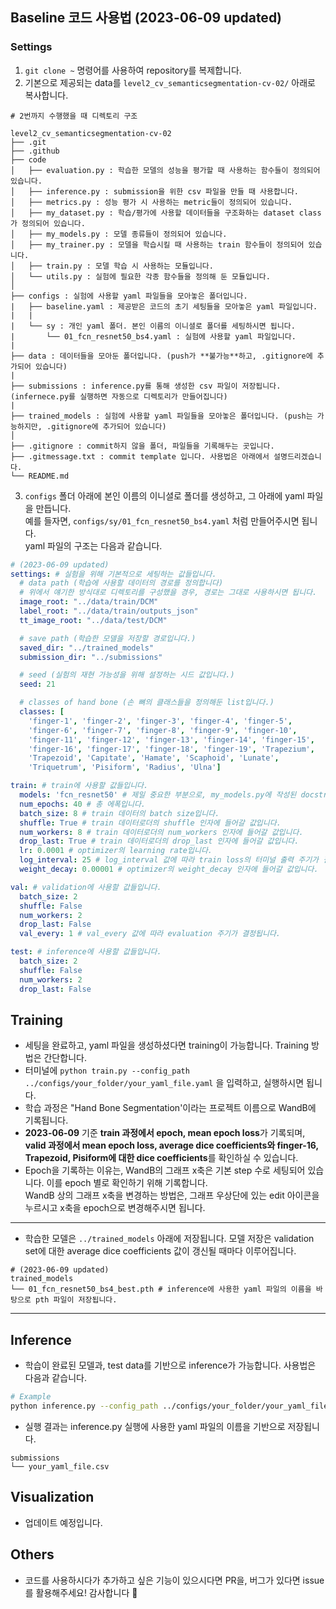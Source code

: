 ## Baseline 코드 사용법 (2023-06-09 updated)
### Settings
1. `git clone ~` 명령어를 사용하여 repository를 복제합니다.
2. 기본으로 제공되는 data를 `level2_cv_semanticsegmentation-cv-02/` 아래로 복사합니다.
```
# 2번까지 수행했을 때 디렉토리 구조

level2_cv_semanticsegmentation-cv-02
├── .git
├── .github
├── code
│   ├── evaluation.py : 학습한 모델의 성능을 평가할 때 사용하는 함수들이 정의되어 있습니다.
│   ├── inference.py : submission을 위한 csv 파일을 만들 때 사용합니다.
│   ├── metrics.py : 성능 평가 시 사용하는 metric들이 정의되어 있습니다.
│   ├── my_dataset.py : 학습/평가에 사용할 데이터들을 구조화하는 dataset class가 정의되어 있습니다.
│   ├── my_models.py : 모델 종류들이 정의되어 있습니다.
│   ├── my_trainer.py : 모델을 학습시킬 때 사용하는 train 함수들이 정의되어 있습니다.
│   ├── train.py : 모델 학습 시 사용하는 모듈입니다.
│   └── utils.py : 실험에 필요한 각종 함수들을 정의해 둔 모듈입니다.
│
├── configs : 실험에 사용할 yaml 파일들을 모아놓은 폴더입니다.
|   ├── baseline.yaml : 제공받은 코드의 초기 세팅들을 모아놓은 yaml 파일입니다.
|   |
|   └── sy : 개인 yaml 폴더. 본인 이름의 이니셜로 폴더를 세팅하시면 됩니다.
|       └── 01_fcn_resnet50_bs4.yaml : 실험에 사용할 yaml 파일입니다.
|
├── data : 데이터들을 모아둔 폴더입니다. (push가 **불가능**하고, .gitignore에 추가되어 있습니다)
|
├── submissions : inference.py를 통해 생성한 csv 파일이 저장됩니다. (infernece.py를 실행하면 자동으로 디렉토리가 만들어집니다)
|
├── trained_models : 실험에 사용할 yaml 파일들을 모아놓은 폴더입니다. (push는 가능하지만, .gitignore에 추가되어 있습니다)
│
├── .gitignore : commit하지 않을 폴더, 파일들을 기록해두는 곳입니다.
├── .gitmessage.txt : commit template 입니다. 사용법은 아래에서 설명드리겠습니다.
└── README.md
```
3. `configs` 폴더 아래에 본인 이름의 이니셜로 폴더를 생성하고, 그 아래에 yaml 파일을 만듭니다.<br>
예를 들자면, `configs/sy/01_fcn_resnet50_bs4.yaml` 처럼 만들어주시면 됩니다.<br>
yaml 파일의 구조는 다음과 같습니다.
```yaml
# (2023-06-09 updated)
settings: # 실험을 위해 기본적으로 세팅하는 값들입니다.
  # data path (학습에 사용할 데이터의 경로를 정의합니다)
  # 위에서 얘기한 방식대로 디렉토리를 구성했을 경우, 경로는 그대로 사용하시면 됩니다.
  image_root: "../data/train/DCM"
  label_root: "../data/train/outputs_json"
  tt_image_root: "../data/test/DCM"

  # save path (학습한 모델을 저장할 경로입니다.)
  saved_dir: "../trained_models"
  submission_dir: "../submissions"

  # seed (실험의 재현 가능성을 위해 설정하는 시드 값입니다.)
  seed: 21

  # classes of hand bone (손 뼈의 클래스들을 정의해둔 list입니다.)
  classes: [
    'finger-1', 'finger-2', 'finger-3', 'finger-4', 'finger-5',
    'finger-6', 'finger-7', 'finger-8', 'finger-9', 'finger-10',
    'finger-11', 'finger-12', 'finger-13', 'finger-14', 'finger-15',
    'finger-16', 'finger-17', 'finger-18', 'finger-19', 'Trapezium',
    'Trapezoid', 'Capitate', 'Hamate', 'Scaphoid', 'Lunate',
    'Triquetrum', 'Pisiform', 'Radius', 'Ulna']

train: # train에 사용할 값들입니다.
  models: 'fcn_resnet50' # 제일 중요한 부분으로, my_models.py에 작성된 docstring을 꼭 읽어주세요.
  num_epochs: 40 # 총 에폭입니다.
  batch_size: 8 # train 데이터의 batch size입니다.
  shuffle: True # train 데이터로더의 shuffle 인자에 들어갈 값입니다.
  num_workers: 8 # train 데이터로더의 num_workers 인자에 들어갈 값입니다.
  drop_last: True # train 데이터로더의 drop_last 인자에 들어갈 값입니다.
  lr: 0.0001 # optimizer의 learning rate입니다.
  log_interval: 25 # log_interval 값에 따라 train loss의 터미널 출력 주기가 결정됩니다.
  weight_decay: 0.00001 # optimizer의 weight_decay 인자에 들어갈 값입니다.

val: # validation에 사용할 값들입니다.
  batch_size: 2
  shuffle: False
  num_workers: 2
  drop_last: False
  val_every: 1 # val_every 값에 따라 evaluation 주기가 결정됩니다.

test: # inference에 사용할 값들입니다.
  batch_size: 2
  shuffle: False
  num_workers: 2
  drop_last: False

```
## Training
- 세팅을 완료하고, yaml 파일을 생성하셨다면 training이 가능합니다. Training 방법은 간단합니다.
- 터미널에 `python train.py --config_path ../configs/your_folder/your_yaml_file.yaml` 을 입력하고, 실행하시면 됩니다.
- 학습 과정은 "Hand Bone Segmentation'이라는 프로젝트 이름으로 WandB에 기록됩니다.
- **2023-06-09** 기준 **train 과정에서 epoch, mean epoch loss**가 기록되며,<br>
**valid 과정에서 mean epoch loss, average dice coefficients와 finger-16, Trapezoid, Pisiform에 대한 dice coefficients**를 확인하실 수 있습니다.
- Epoch을 기록하는 이유는, WandB의 그래프 x축은 기본 step 수로 세팅되어 있습니다. 이를 epoch 별로 확인하기 위해 기록합니다.<br>
WandB 상의 그래프 x축을 변경하는 방법은, 그래프 우상단에 있는 edit 아이콘을 누르시고 x축을 epoch으로 변경해주시면 됩니다.
- - -
- 학습한 모델은 `../trained_models` 아래에 저장됩니다. 모델 저장은 validation set에 대한 average dice coefficients 값이 갱신될 때마다 이루어집니다.
```
# (2023-06-09 updated)
trained_models
└── 01_fcn_resnet50_bs4_best.pth # inference에 사용한 yaml 파일의 이름을 바탕으로 pth 파일이 저장됩니다.
```
- - -
## Inference
- 학습이 완료된 모델과, test data를 기반으로 inference가 가능합니다. 사용법은 다음과 같습니다.
```bash
# Example
python inference.py --config_path ../configs/your_folder/your_yaml_file.yaml --model_path ./trained_models/something_best.pth
```
- 실행 결과는 inference.py 실행에 사용한 yaml 파일의 이름을 기반으로 저장됩니다.
```
submissions
└── your_yaml_file.csv
```
## Visualization
- 업데이트 예정입니다.
## Others
- 코드를 사용하시다가 추가하고 싶은 기능이 있으시다면 PR을, 버그가 있다면 issue를 활용해주세요! 감사합니다 🙇